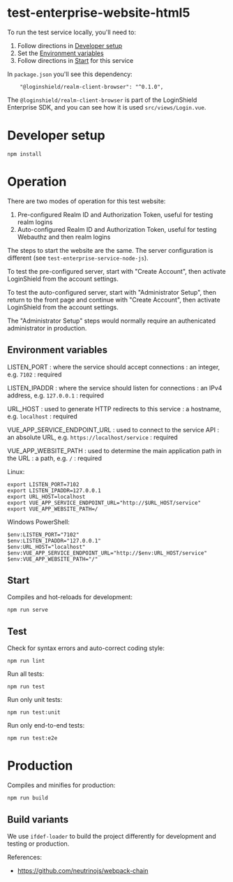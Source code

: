 test-enterprise-website-html5
=============================

To run the test service locally, you'll need to:

1. Follow directions in [Developer setup](#developer-setup)
2. Set the [Environment variables](#environment-variables)
3. Follow directions in [Start](#start) for this service

In `package.json` you'll see this dependency:

```
    "@loginshield/realm-client-browser": "^0.1.0",
```

The `@loginshield/realm-client-browser` is part of the LoginShield Enterprise SDK,
and you can see how it is used `src/views/Login.vue`.

# Developer setup

```
npm install
```

# Operation

There are two modes of operation for this test website:

1. Pre-configured Realm ID and Authorization Token, useful for testing realm logins
2. Auto-configured Realm ID and Authorization Token, useful for testing Webauthz and then realm logins

The steps to start the website are the same. The server configuration is different (see `test-enterprise-service-node-js`).

To test the pre-configured server, start with "Create Account", then activate LoginShield from
the account settings.

To test the auto-configured server, start with "Administrator Setup", then return to the front
page and continue with "Create Account", then activate LoginShield from the account settings.

The "Administrator Setup" steps would normally require an authenicated administrator in production.

## Environment variables

LISTEN_PORT
: where the service should accept connections
: an integer, e.g. `7102`
: required

LISTEN_IPADDR
: where the service should listen for connections
: an IPv4 address, e.g. `127.0.0.1`
: required

URL_HOST
: used to generate HTTP redirects to this service
: a hostname, e.g. `localhost`
: required

VUE_APP_SERVICE_ENDPOINT_URL
: used to connect to the service API
: an absolute URL, e.g. `https://localhost/service`
: required

VUE_APP_WEBSITE_PATH
: used to determine the main application path in the URL
: a path, e.g. `/`
: required

Linux:

```
export LISTEN_PORT=7102
export LISTEN_IPADDR=127.0.0.1
export URL_HOST=localhost
export VUE_APP_SERVICE_ENDPOINT_URL="http://$URL_HOST/service"
export VUE_APP_WEBSITE_PATH=/
```

Windows PowerShell:

```
$env:LISTEN_PORT="7102"
$env:LISTEN_IPADDR="127.0.0.1"
$env:URL_HOST="localhost"
$env:VUE_APP_SERVICE_ENDPOINT_URL="http://$env:URL_HOST/service"
$env:VUE_APP_WEBSITE_PATH="/"
```

## Start

Compiles and hot-reloads for development:

```
npm run serve
```

## Test

Check for syntax errors and auto-correct coding style:

```
npm run lint
```

Run all tests:

```
npm run test
```

Run only unit tests:

```
npm run test:unit
```

Run only end-to-end tests:

```
npm run test:e2e
```

# Production


Compiles and minifies for production:

```
npm run build
```


Build variants
--------------

We use `ifdef-loader` to build the project differently for development and testing or production.

References:

* https://github.com/neutrinojs/webpack-chain
